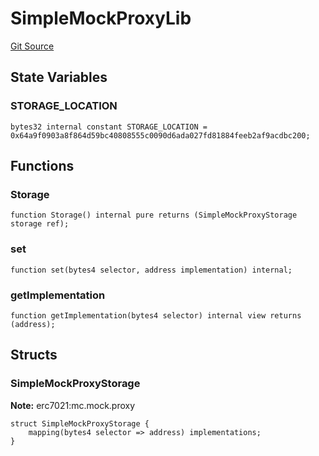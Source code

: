 # SimpleMockProxyLib
[Git Source](https://github.com/metacontract/mc/blob/main/src/devkit/test/mocks/SimpleMockProxy.sol)


## State Variables
### STORAGE_LOCATION

```solidity
bytes32 internal constant STORAGE_LOCATION = 0x64a9f0903a8f864d59bc40808555c0090d6ada027fd81884feeb2af9acdbc200;
```


## Functions
### Storage


```solidity
function Storage() internal pure returns (SimpleMockProxyStorage storage ref);
```

### set


```solidity
function set(bytes4 selector, address implementation) internal;
```

### getImplementation


```solidity
function getImplementation(bytes4 selector) internal view returns (address);
```

## Structs
### SimpleMockProxyStorage
**Note:**
erc7021:mc.mock.proxy


```solidity
struct SimpleMockProxyStorage {
    mapping(bytes4 selector => address) implementations;
}
```

